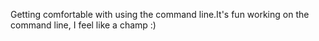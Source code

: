 Getting comfortable with using the command line.It's fun working on the command line, I feel like a champ :)
